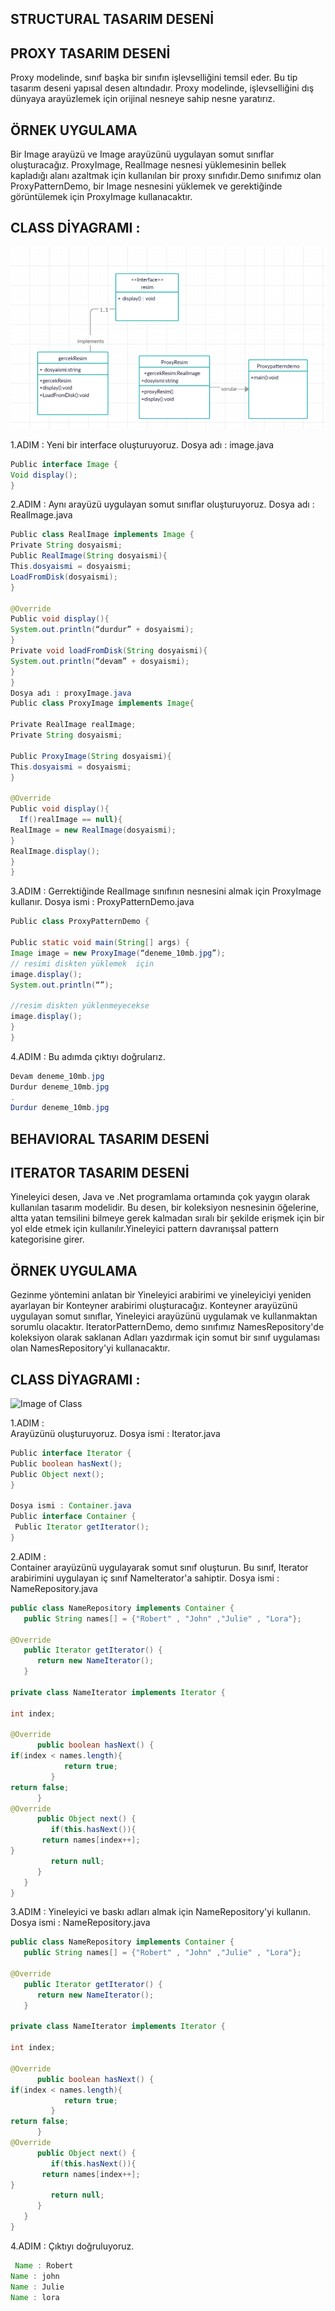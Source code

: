 ## STRUCTURAL TASARIM DESENİ

## PROXY TASARIM DESENİ 
 
Proxy modelinde, sınıf başka bir sınıfın işlevselliğini temsil eder. Bu tip tasarım deseni yapısal desen altındadır. Proxy modelinde, işlevselliğini dış dünyaya arayüzlemek için orijinal nesneye sahip nesne yaratırız. 
 
## ÖRNEK UYGULAMA 
Bir Image arayüzü ve Image arayüzünü uygulayan somut sınıflar oluşturacağız. ProxyImage, RealImage nesnesi yüklemesinin bellek kapladığı alanı azaltmak için kullanılan bir proxy sınıfıdır.Demo sınıfımız olan ProxyPatternDemo, bir Image nesnesini yüklemek ve gerektiğinde görüntülemek için ProxyImage kullanacaktır. 
 
## CLASS DİYAGRAMI :  
 
 ![Image of Class](https://github.com/ronahiay/yazilimmimarisi/blob/master/classdiagramproxy.PNG)
 
1.ADIM  : 
Yeni bir interface oluşturuyoruz. 
Dosya adı : image.java 
```java
Public interface Image { 
Void display(); 
} 
```
 
2.ADIM : 
Aynı arayüzü uygulayan somut sınıflar oluşturuyoruz. 
Dosya adı : RealImage.java 
```java
Public class RealImage implements Image { 
Private String dosyaismi; 
Public RealImage(String dosyaismi){ 
This.dosyaismi = dosyaismi; 
LoadFromDisk(dosyaismi); 
} 
 
@Override 
Public void display(){ 
System.out.println(“durdur” + dosyaismi); 
} 
Private void loadFromDisk(String dosyaismi){ 
System.out.println(“devam” + dosyaismi); 
} 
} 
Dosya adı : proxyImage.java 
Public class ProxyImage implements Image{ 
 
Private RealImage realImage; 
Private String dosyaismi; 
 
Public ProxyImage(String dosyaismi){ 
This.dosyaismi = dosyaismi; 
} 
 
@Override  
Public void display(){ 
  If()realImage == null){ 
RealImage = new RealImage(dosyaismi); 
} 
RealImage.display(); 
} 
} 
 ```
3.ADIM : 
Gerrektiğinde RealImage sınıfının nesnesini almak için ProxyImage kullanır. 
Dosya ismi : ProxyPatternDemo.java 
```java
Public class ProxyPatternDemo { 
 
Public static void main(String[] args) { 
Image image = new ProxyImage(“deneme_10mb.jpg”); 
// resimi diskten yüklemek  için  
image.display(); 
System.out.println(“”); 
 
//resim diskten yüklenmeyecekse  
image.display(); 
} 
} 
 ```
4.ADIM : 
Bu adımda çıktıyı doğrularız.
```java 
Devam deneme_10mb.jpg 
Durdur deneme_10mb.jpg 
. 
Durdur deneme_10mb.jpg 
```
## BEHAVIORAL TASARIM DESENİ
## ITERATOR TASARIM DESENİ  
Yineleyici desen, Java ve .Net programlama ortamında çok yaygın olarak kullanılan tasarım modelidir. Bu desen, bir koleksiyon nesnesinin öğelerine, altta yatan temsilini bilmeye gerek kalmadan sıralı bir şekilde erişmek için bir yol elde etmek için kullanılır.Yineleyici pattern davranışsal pattern kategorisine girer. 
 
## ÖRNEK UYGULAMA 
 
Gezinme yöntemini anlatan bir Yineleyici arabirimi ve yineleyiciyi yeniden ayarlayan bir Konteyner arabirimi oluşturacağız. Konteyner arayüzünü uygulayan somut sınıflar, Yineleyici arayüzünü uygulamak ve kullanmaktan sorumlu olacaktır. IteratorPatternDemo, demo sınıfımız NamesRepository'de koleksiyon olarak saklanan Adları yazdırmak için somut bir sınıf uygulaması olan NamesRepository'yi kullanacaktır. 
 
## CLASS DİYAGRAMI : 
 
 ![Image of Class](https://github.com/ronahiay/yazilimmimarisi/blob/master/Iteratortasarımdeseni.PNG)
 
1.ADIM :  
Arayüzünü oluşturuyoruz. 
Dosya ismi  : Iterator.java 
 ```java
Public interface Iterator { 
Public boolean hasNext(); 
Public Object next(); 
} 
 
Dosya ismi : Container.java 
Public interface Container { 
  Public Iterator getIterator(); 
} 
 ```
 
2.ADIM :  
Container arayüzünü uygulayarak somut sınıf oluşturun. Bu sınıf, Iterator arabirimini uygulayan iç sınıf NameIterator'a sahiptir. 
Dosya ismi : NameRepository.java 
```java
public class NameRepository implements Container { 
   public String names[] = {"Robert" , "John" ,"Julie" , "Lora"}; 
 
@Override 
   public Iterator getIterator() { 
      return new NameIterator(); 
   } 
 
private class NameIterator implements Iterator { 
 
int index; 
 
@Override 
      public boolean hasNext() {       
if(index < names.length){ 
            return true; 
         } 
return false; 
      } 
@Override 
      public Object next() {       
         if(this.hasNext()){      
       return names[index++]; 
} 
         return null; 
      } 
   } 
} 
 ```
 
3.ADIM : 
Yineleyici ve baskı adları almak için NameRepository'yi kullanın. 
Dosya ismi : NameRepository.java 
```java
public class NameRepository implements Container { 
   public String names[] = {"Robert" , "John" ,"Julie" , "Lora"}; 
 
@Override 
   public Iterator getIterator() { 
      return new NameIterator(); 
   } 
 
private class NameIterator implements Iterator { 
 
int index; 
 
@Override 
      public boolean hasNext() {       
if(index < names.length){ 
            return true; 
         } 
return false; 
      } 
@Override 
      public Object next() {       
         if(this.hasNext()){      
       return names[index++]; 
} 
         return null; 
      } 
   } 
} 
```
 
4.ADIM : 
Çıktıyı doğruluyoruz. 
```java
 Name : Robert 
Name : john 
Name : Julie 
Name : lora 
```

